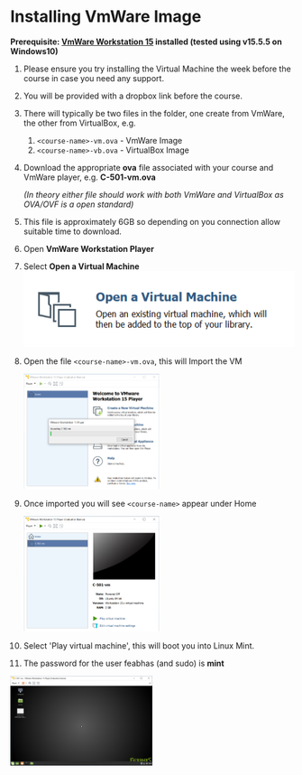 # Installing VmWare Image

**Prerequisite: [VmWare Workstation 15](https://www.vmware.com/products/workstation-player/workstation-player-evaluation.html) installed (tested using v15.5.5 on
Windows10)**

1.  Please ensure you try installing the Virtual Machine the week before the course in case you need any support.
   
2.  You will be provided with a dropbox link before the course.  
   
3.  There will typically be two files in the folder, one create from VmWare, the other from VirtualBox, e.g.
    1.  `<course-name>-vm.ova` - VmWare Image
    2.  `<course-name>-vb.ova` - VirtualBox Image

4.  Download the appropriate **ova** file associated with your course and VmWare player, e.g. **C-501-vm.ova**
    
    _(In theory either file should work with both VmWare and VirtualBox as OVA/OVF is a open standard)_

5.  This file is approximately 6GB so depending on you connection allow suitable time to download.

6.  Open **VmWare Workstation Player**

7.  Select **Open a Virtual Machine**  
    ![A picture containing table Description automatically generated](images/image1.png)
    
8.  Open the file `<course-name>-vm.ova`, this will Import the VM  
    <!-- ![A screenshot of a cell phone Description automatically generated](images/vmware-image2.png) -->
    <img src="images/vmware-image1.png" alt="" width="50%" class="center"/>

9.  Once imported you will see `<course-name>` appear under Home  
    <!-- ![A screenshot of a cell phone Description automatically generated](images/vmware-image3.png) -->
    <img src="images/vmware-image2.png" alt="" width="50%" class="center"/>

10. Select 'Play virtual machine', this will boot you into Linux Mint.

11. The password for the user feabhas (and sudo) is **mint**
   <!-- ![A screenshot of a computer screen Description automatically generated](images/image4.png) -->
   <img src="images/vmware-image3.png" alt="" width="50%" class="center"/>


